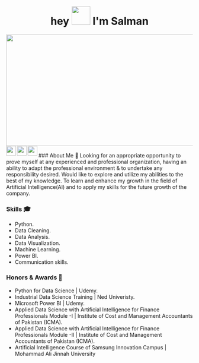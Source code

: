 <h1 align="center">hey <img src="https://media.giphy.com/media/hvRJCLFzcasrR4ia7z/giphy.gif" width="50"> I'm Salman</h1>
</h1>
<div align="center">
    <img src="https://media.giphy.com/media/dWesBcTLavkZuG35MI/giphy.gif" width="600" height="300"/>
</div>

<a href="mailto:i.syedsalmanali@gmail.com" target="_blank" rel="noopener noreferrer">
  <img align="left" width="26px" src="https://cdn1.iconfinder.com/data/icons/google-new-logos-1/32/gmail_new_logo-256.png" />
</a>

<a href="https://www.linkedin.com/in/syedsalman-ali" target="_blank" rel="noopener noreferrer">
  <img align="left" width="26px" src="https://cdn2.iconfinder.com/data/icons/social-media-2285/512/1_Linkedin_unofficial_colored_svg-256.png"  />
</a>

<a href="https://www.kaggle.com/isyedsalmanali" target="_blank" rel="noopener noreferrer">
  <img align="left" width="26px" src="https://cdn4.iconfinder.com/data/icons/logos-and-brands/512/189_Kaggle_logo_logos-256.png"  />
</a>
<br>
### About Me 🚀
Looking for an appropriate opportunity to prove myself at any experienced and professional organization, having an ability to adapt the professional 
environment & to undertake any responsibility desired. Would like to explore and utilize my abilities to the best of my knowledge. To learn and enhance 
my growth in the field of Artificial Intelligence(AI) and to apply my skills for the future growth of the company.

### Skills 🎓
- Python.
- Data Cleaning.
- Data Analysis.
- Data Visualization.
- Machine Learning.
- Power BI.
- Communication skills.

### Honors & Awards 🏅
- Python for Data Science | Udemy.
- Industrial Data Science Training | Ned Univeristy.
- Microsoft Power BI | Udemy.
- Applied Data Science with Artificial Intelligence for Finance Professionals Module -I | Institute of Cost and Management Accountants of Pakistan (ICMA).
- Applied Data Science with Artificial Intelligence for Finance Professionals Module -II | Institute of Cost and Management Accountants of Pakistan (ICMA).
- Artificial Intelligence Course of Samsung Innovation Campus | Mohammad Ali Jinnah University
